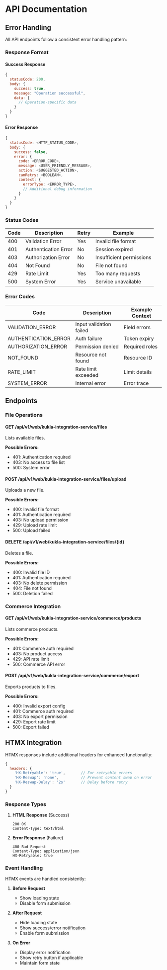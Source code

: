 # API Documentation

## Error Handling

All API endpoints follow a consistent error handling pattern:

### Response Format

#### Success Response
```javascript
{
  statusCode: 200,
  body: {
    success: true,
    message: "Operation successful",
    data: {
      // Operation-specific data
    }
  }
}
```

#### Error Response
```javascript
{
  statusCode: <HTTP_STATUS_CODE>,
  body: {
    success: false,
    error: {
      code: <ERROR_CODE>,
      message: <USER_FRIENDLY_MESSAGE>,
      action: <SUGGESTED_ACTION>,
      canRetry: <BOOLEAN>,
      context: {
        errorType: <ERROR_TYPE>,
        // Additional debug information
      }
    }
  }
}
```

### Status Codes

| Code | Description | Retry | Example |
|------|-------------|-------|---------|
| 400  | Validation Error | Yes | Invalid file format |
| 401  | Authentication Error | No | Session expired |
| 403  | Authorization Error | No | Insufficient permissions |
| 404  | Not Found | No | File not found |
| 429  | Rate Limit | Yes | Too many requests |
| 500  | System Error | Yes | Service unavailable |

### Error Codes

| Code | Description | Example Context |
|------|-------------|----------------|
| VALIDATION_ERROR | Input validation failed | Field errors |
| AUTHENTICATION_ERROR | Auth failure | Token expiry |
| AUTHORIZATION_ERROR | Permission denied | Required roles |
| NOT_FOUND | Resource not found | Resource ID |
| RATE_LIMIT | Rate limit exceeded | Limit details |
| SYSTEM_ERROR | Internal error | Error trace |

## Endpoints

### File Operations

#### GET /api/v1/web/kukla-integration-service/files
Lists available files.

**Possible Errors:**
- 401: Authentication required
- 403: No access to file list
- 500: System error

#### POST /api/v1/web/kukla-integration-service/files/upload
Uploads a new file.

**Possible Errors:**
- 400: Invalid file format
- 401: Authentication required
- 403: No upload permission
- 429: Upload rate limit
- 500: Upload failed

#### DELETE /api/v1/web/kukla-integration-service/files/{id}
Deletes a file.

**Possible Errors:**
- 400: Invalid file ID
- 401: Authentication required
- 403: No delete permission
- 404: File not found
- 500: Deletion failed

### Commerce Integration

#### GET /api/v1/web/kukla-integration-service/commerce/products
Lists commerce products.

**Possible Errors:**
- 401: Commerce auth required
- 403: No product access
- 429: API rate limit
- 500: Commerce API error

#### POST /api/v1/web/kukla-integration-service/commerce/export
Exports products to files.

**Possible Errors:**
- 400: Invalid export config
- 401: Commerce auth required
- 403: No export permission
- 429: Export rate limit
- 500: Export failed

## HTMX Integration

HTMX responses include additional headers for enhanced functionality:

```javascript
{
  headers: {
    'HX-Retryable': 'true',       // For retryable errors
    'HX-Reswap': 'none',          // Prevent content swap on error
    'HX-Reswap-Delay': '2s'       // Delay before retry
  }
}
```

### Response Types

1. **HTML Response** (Success)
   ```http
   200 OK
   Content-Type: text/html
   ```

2. **Error Response** (Failure)
   ```http
   400 Bad Request
   Content-Type: application/json
   HX-Retryable: true
   ```

### Event Handling

HTMX events are handled consistently:

1. **Before Request**
   - Show loading state
   - Disable form submission

2. **After Request**
   - Hide loading state
   - Show success/error notification
   - Enable form submission

3. **On Error**
   - Display error notification
   - Show retry button if applicable
   - Maintain form state 